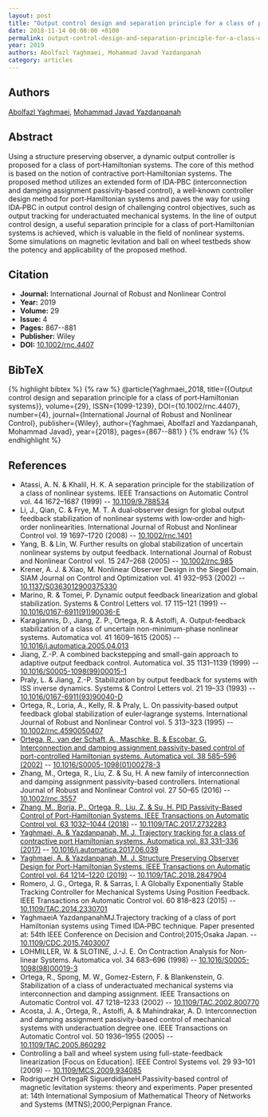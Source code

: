 ```yaml
---
layout: post
title: "Output control design and separation principle for a class of port‐Hamiltonian systems"
date: 2018-11-14 00:00:00 +0100
permalink: output-control-design-and-separation-principle-for-a-class-of-port-hamiltonian-systems
year: 2019
authors: Abolfazl Yaghmaei, Mohammad Javad Yazdanpanah
category: articles
---
```

 
## Authors
[Abolfazl Yaghmaei](authors/abolfazl_yaghmaei), [Mohammad Javad Yazdanpanah](authors/mohammad_javad_yazdanpanah)
 
## Abstract
Using a structure preserving observer, a dynamic output controller is proposed for a class of port‐Hamiltonian systems. The core of this method is based on the notion of contractive port‐Hamiltonian systems. The proposed method utilizes an extended form of IDA‐PBC (interconnection and damping assignment passivity‐based control), a well‐known controller design method for port‐Hamiltonian systems and paves the way for using IDA‐PBC in output control design of challenging control objectives, such as output tracking for underactuated mechanical systems. In the line of output control design, a useful separation principle for a class of port‐Hamiltonian systems is achieved, which is valuable in the field of nonlinear systems. Some simulations on magnetic levitation and ball on wheel testbeds show the potency and applicability of the proposed method.
 
## Citation
- **Journal:** International Journal of Robust and Nonlinear Control
- **Year:** 2019
- **Volume:** 29
- **Issue:** 4
- **Pages:** 867--881
- **Publisher:** Wiley
- **DOI:** [10.1002/rnc.4407](https://doi.org/10.1002/rnc.4407)
 
## BibTeX
{% highlight bibtex %}
{% raw %}
@article{Yaghmaei_2018,
  title={{Output control design and separation principle for a class of port‐Hamiltonian systems}},
  volume={29},
  ISSN={1099-1239},
  DOI={10.1002/rnc.4407},
  number={4},
  journal={International Journal of Robust and Nonlinear Control},
  publisher={Wiley},
  author={Yaghmaei, Abolfazl and Yazdanpanah, Mohammad Javad},
  year={2018},
  pages={867--881}
}
{% endraw %}
{% endhighlight %}
 
## References
- Atassi, A. N. & Khalil, H. K. A separation principle for the stabilization of a class of nonlinear systems. IEEE Transactions on Automatic Control vol. 44 1672–1687 (1999) -- [10.1109/9.788534](https://doi.org/10.1109/9.788534)
- Li, J., Qian, C. & Frye, M. T. A dual‐observer design for global output feedback stabilization of nonlinear systems with low‐order and high‐order nonlinearities. International Journal of Robust and Nonlinear Control vol. 19 1697–1720 (2008) -- [10.1002/rnc.1401](https://doi.org/10.1002/rnc.1401)
- Yang, B. & Lin, W. Further results on global stabilization of uncertain nonlinear systems by output feedback. International Journal of Robust and Nonlinear Control vol. 15 247–268 (2005) -- [10.1002/rnc.985](https://doi.org/10.1002/rnc.985)
- Krener, A. J. & Xiao, M. Nonlinear Observer Design in the Siegel Domain. SIAM Journal on Control and Optimization vol. 41 932–953 (2002) -- [10.1137/S0363012900375330](https://doi.org/10.1137/S0363012900375330)
- Marino, R. & Tomei, P. Dynamic output feedback linearization and global stabilization. Systems &amp; Control Letters vol. 17 115–121 (1991) -- [10.1016/0167-6911(91)90036-E](https://doi.org/10.1016/0167-6911(91)90036-E)
- Karagiannis, D., Jiang, Z. P., Ortega, R. & Astolfi, A. Output-feedback stabilization of a class of uncertain non-minimum-phase nonlinear systems. Automatica vol. 41 1609–1615 (2005) -- [10.1016/j.automatica.2005.04.013](https://doi.org/10.1016/j.automatica.2005.04.013)
- Jiang, Z.-P. A combined backstepping and small-gain approach to adaptive output feedback control. Automatica vol. 35 1131–1139 (1999) -- [10.1016/S0005-1098(99)00015-1](https://doi.org/10.1016/S0005-1098(99)00015-1)
- Praly, L. & Jiang, Z.-P. Stabilization by output feedback for systems with ISS inverse dynamics. Systems &amp; Control Letters vol. 21 19–33 (1993) -- [10.1016/0167-6911(93)90040-D](https://doi.org/10.1016/0167-6911(93)90040-D)
- Ortega, R., Loria, A., Kelly, R. & Praly, L. On passivity‐based output feedback global stabilization of euler‐lagrange systems. International Journal of Robust and Nonlinear Control vol. 5 313–323 (1995) -- [10.1002/rnc.4590050407](https://doi.org/10.1002/rnc.4590050407)
- [Ortega, R., van der Schaft, A., Maschke, B. & Escobar, G. Interconnection and damping assignment passivity-based control of port-controlled Hamiltonian systems. Automatica vol. 38 585–596 (2002)](interconnection-and-damping-assignment-passivity-based-control-of-port-controlled-hamiltonian-systems) -- [10.1016/S0005-1098(01)00278-3](https://doi.org/10.1016/S0005-1098(01)00278-3)
- Zhang, M., Ortega, R., Liu, Z. & Su, H. A new family of interconnection and damping assignment passivity-based controllers. International Journal of Robust and Nonlinear Control vol. 27 50–65 (2016) -- [10.1002/rnc.3557](https://doi.org/10.1002/rnc.3557)
- [Zhang, M., Borja, P., Ortega, R., Liu, Z. & Su, H. PID Passivity-Based Control of Port-Hamiltonian Systems. IEEE Transactions on Automatic Control vol. 63 1032–1044 (2018)](pid-passivity-based-control-of-port-hamiltonian-systems) -- [10.1109/TAC.2017.2732283](https://doi.org/10.1109/TAC.2017.2732283)
- [Yaghmaei, A. & Yazdanpanah, M. J. Trajectory tracking for a class of contractive port Hamiltonian systems. Automatica vol. 83 331–336 (2017)](trajectory-tracking-for-a-class-of-contractive-port-hamiltonian-systems) -- [10.1016/j.automatica.2017.06.039](https://doi.org/10.1016/j.automatica.2017.06.039)
- [Yaghmaei, A. & Yazdanpanah, M. J. Structure Preserving Observer Design for Port-Hamiltonian Systems. IEEE Transactions on Automatic Control vol. 64 1214–1220 (2019)](structure-preserving-observer-design-for-port-hamiltonian-systems) -- [10.1109/TAC.2018.2847904](https://doi.org/10.1109/TAC.2018.2847904)
- Romero, J. G., Ortega, R. & Sarras, I. A Globally Exponentially Stable Tracking Controller for Mechanical Systems Using Position Feedback. IEEE Transactions on Automatic Control vol. 60 818–823 (2015) -- [10.1109/TAC.2014.2330701](https://doi.org/10.1109/TAC.2014.2330701)
- YaghmaeiA YazdanpanahMJ.Trajectory tracking of a class of port Hamiltonian systems using Timed IDA‐PBC technique. Paper presented at: 54th IEEE Conference on Decision and Control;2015;Osaka Japan. -- [10.1109/CDC.2015.7403007](https://doi.org/10.1109/CDC.2015.7403007)
- LOHMILLER, W. & SLOTINE, J.-J. E. On Contraction Analysis for Non-linear Systems. Automatica vol. 34 683–696 (1998) -- [10.1016/S0005-1098(98)00019-3](https://doi.org/10.1016/S0005-1098(98)00019-3)
- Ortega, R., Spong, M. W., Gomez-Estern, F. & Blankenstein, G. Stabilization of a class of underactuated mechanical systems via interconnection and damping assignment. IEEE Transactions on Automatic Control vol. 47 1218–1233 (2002) -- [10.1109/TAC.2002.800770](https://doi.org/10.1109/TAC.2002.800770)
- Acosta, J. A., Ortega, R., Astolfi, A. & Mahindrakar, A. D. Interconnection and damping assignment passivity-based control of mechanical systems with underactuation degree one. IEEE Transactions on Automatic Control vol. 50 1936–1955 (2005) -- [10.1109/TAC.2005.860292](https://doi.org/10.1109/TAC.2005.860292)
- Controlling a ball and wheel system using full-state-feedback linearization [Focus on Education]. IEEE Control Systems vol. 29 93–101 (2009) -- [10.1109/MCS.2009.934085](https://doi.org/10.1109/MCS.2009.934085)
- RodriguezH OrtegaR SiguerdidjaneH.Passivity‐based control of magnetic levitation systems: theory and experiments. Paper presented at: 14th International Symposium of Mathematical Theory of Networks and Systems (MTNS);2000;Perpignan France.

